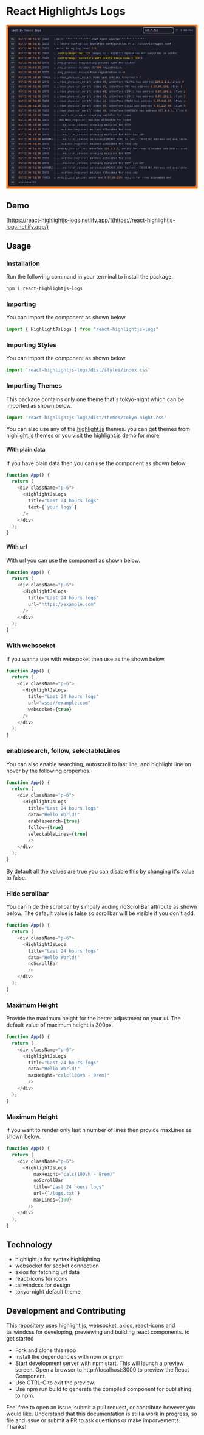 # React HighlightJs Logs

![screenshot](./screenshot.png)

## Demo

[https://react-highlightjs-logs.netlify.app/](https://react-highlightjs-logs.netlify.app/)

## Usage

### Installation
Run the following command in your terminal to install the package.

```bash
npm i react-highlightjs-logs
```

### Importing
You can import the component as shown below.
```javascript
import { HighlightJsLogs } from "react-highlightjs-logs"
```

### Importing Styles
You can import the component as shown below.
```javascript
import 'react-highlightjs-logs/dist/styles/index.css'
```

### Importing Themes
This package contains only one theme that's tokyo-night which can be imported as shown below. 
```javascript
import 'react-highlightjs-logs/dist/themes/tokyo-night.css'
```

You can also use any of the [highlight.js](https://github.com/highlightjs/highlight.js/tree/main/src/styles) themes. you can get themes from [highlight.js themes](https://github.com/highlightjs/highlight.js/tree/main/src/styles) or you visit the [highlight.js demo](https://highlightjs.org/static/demo) for more.



#### With plain data
If you have plain data then you can use the component as shown below.
```javascript
function App() {
  return (
    <div className="p-6">
      <HighlightJsLogs 
        title="Last 24 hours logs" 
        text={`your logs`}
      />
    </div>
  );
}
```

#### With url
With url you can use the component as shown below.
```javascript
function App() {
  return (
    <div className="p-6">
      <HighlightJsLogs 
        title="Last 24 hours logs" 
        url="https://example.com"
      />
    </div>
  );
}
```

### With websocket
If you wanna use with websocket then use as the shown below.
```javascript
function App() {
  return (
    <div className="p-6">
      <HighlightJsLogs 
        title="Last 24 hours logs" 
        url="wss://example.com" 
        websocket={true}
      />
    </div>
  );
}
```

### enablesearch, follow, selectableLines
You can also enable searching, autoscroll to last line, and highlight line on hover by the following properties. 
```javascript
function App() {
  return (
    <div className="p-6">
      <HighlightJsLogs 
        title="Last 24 hours logs" 
        data="Hello World!" 
        enablesearch={true} 
        follow={true} 
        selectableLines={true}
        />
    </div>
  );
}
```
By default all the values are true you can disable this by changing it's value to false.

### Hide scrollbar
You can hide the scrollbar by simpaly adding noScrollBar attribute as shown below. The default value is false so scrollbar will be visible if you don't add.
```javascript
function App() {
  return (
    <div className="p-6">
      <HighlightJsLogs 
        title="Last 24 hours logs" 
        data="Hello World!" 
        noScrollBar
        />
    </div>
  );
}
```

### Maximum Height
Provide the maximum height for the better adjustment on your ui. The default value of maximum height is 300px.
```javascript
function App() {
  return (
    <div className="p-6">
      <HighlightJsLogs 
        title="Last 24 hours logs" 
        data="Hello World!" 
        maxHeight="calc(100vh - 9rem)"
        />
    </div>
  );
}
```

### Maximum Height
if you want to render only last n number of lines then provide maxLines as shown below.
```javascript
function App() {
  return (
    <div className="p-6">
      <HighlightJsLogs 
          maxHeight="calc(100vh - 9rem)"
          noScrollBar
          title="Last 24 hours logs" 
          url={`/logs.txt`} 
          maxLines={100}
        />
    </div>
  );
}
```



## Technology
- highlight.js for syntax highlighting
- websocket for socket connection
- axios for fetching url data
- react-icons for icons
- tailwindcss for design
- tokyo-night default theme

## Development and Contributing
This repository uses highlight.js, websocket, axios, react-icons and tailwindcss for developing, previewing and building react components. to get started

- Fork and clone this repo
- Install the dependencies with npm or pnpm
- Start development server with npm start. This will launch a preview screen. Open a browser to http://localhost:3000 to preview the React Component.
- Use CTRL-C to exit the preview.
- Use npm run build to generate the compiled component for publishing to npm.

Feel free to open an issue, submit a pull request, or contribute however you would like. Understand that this documentation is still a work in progress, so file and issue or submit a PR to ask questions or make imporvements. Thanks!
